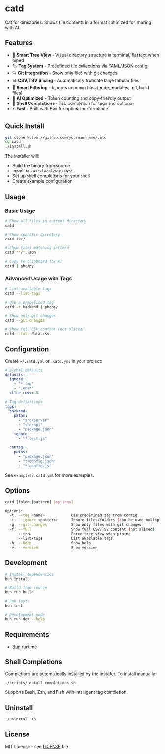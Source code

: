 # catd

Cat for directories. Shows file contents in a format optimized for sharing with AI.

## Features

- 🌳 **Smart Tree View** - Visual directory structure in terminal, flat text when piped
- 🏷️ **Tag System** - Predefined file collections via YAML/JSON config
- 🔍 **Git Integration** - Show only files with git changes
- 📊 **CSV/TSV Slicing** - Automatically truncate large tabular files
- 🚫 **Smart Filtering** - Ignores common files (node_modules, .git, build files)
- 🎯 **AI Optimized** - Token counting and copy-friendly output
- 🔧 **Shell Completions** - Tab completion for tags and options
- ⚡ **Fast** - Built with Bun for optimal performance

## Quick Install

```bash
git clone https://github.com/yourusername/catd
cd catd
./install.sh
```

The installer will:
- Build the binary from source
- Install to `/usr/local/bin/catd`
- Set up shell completions for your shell
- Create example configuration

## Usage

### Basic Usage
```bash
# Show all files in current directory
catd

# Show specific directory  
catd src/

# Show files matching pattern
catd **/*.json

# Copy to clipboard for AI
catd | pbcopy
```

### Advanced Usage with Tags
```bash
# List available tags
catd --list-tags

# Use a predefined tag
catd -t backend | pbcopy

# Show only git changes
catd --git-changes

# Show full CSV content (not sliced)
catd --full data.csv
```

## Configuration

Create `~/.catd.yml` or `.catd.yml` in your project:

```yaml
# Global defaults
defaults:
  ignore:
    - "*.log"
    - ".env*"
  slice_rows: 5

# Tag definitions
tags:
  backend:
    paths:
      - "src/server"
      - "src/api"
      - "package.json"
    ignore:
      - "*.test.js"

  config:
    paths:
      - "package.json"
      - "tsconfig.json"
      - "*.config.js"
```

See `examples/.catd.yml` for more examples.

## Options

```bash
catd [folder|pattern] [options]

Options:
  -t, --tag <name>            Use predefined tag from config
  -i, --ignore <pattern>      Ignore files/folders (can be used multiple times)
  -g, --git-changes           Show only files with git changes
  -f, --full                  Show full CSV/TSV content (not sliced)
      --tree                  Force tree view when piping
      --list-tags             List available tags
  -h, --help                  Show help
  -v, --version               Show version
```

## Development

```bash
# Install dependencies
bun install

# Build from source
bun run build

# Run tests
bun test

# Development mode
bun run dev --help
```

## Requirements

- [Bun](https://bun.sh) runtime

## Shell Completions

Completions are automatically installed by the installer. To install manually:

```bash
./scripts/install-completions.sh
```

Supports Bash, Zsh, and Fish with intelligent tag completion.

## Uninstall

```bash
./uninstall.sh
```

## License

MIT License - see [LICENSE](LICENSE) file.
